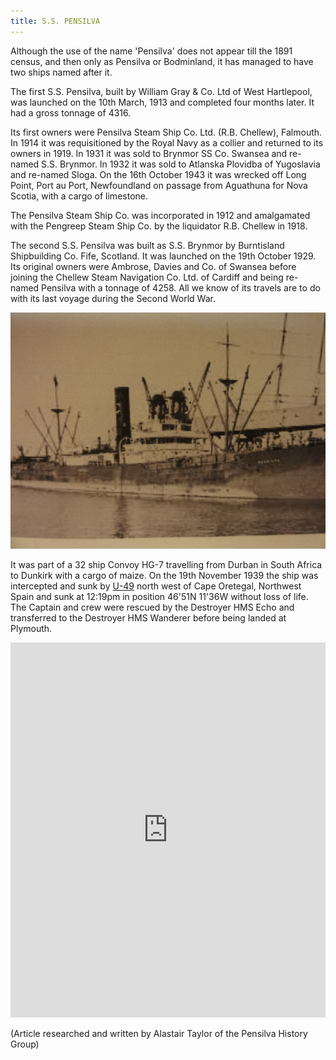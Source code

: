 ```yaml
---
title: S.S. PENSILVA
---
```


Although the use of the name 'Pensilva' does not appear till the 1891 census, and then only as Pensilva or Bodminland, it has managed to have two ships named after it.

The first S.S. Pensilva, built by William Gray & Co. Ltd of West Hartlepool, was launched on the 10th March, 1913 and completed four months later. It had a gross tonnage of 4316.

Its first owners were Pensilva Steam Ship Co. Ltd. (R.B. Chellew), Falmouth. In 1914 it was requisitioned by the Royal Navy as a collier and returned to its owners in 1919. In 1931 it was sold to Brynmor SS Co. Swansea and re-named S.S. Brynmor. In 1932 it was sold to Atlanska Plovidba of Yugoslavia and re-named Sloga. On the 16th October 1943 it was wrecked off Long Point, Port au Port, Newfoundland on passage from Aguathuna for Nova Scotia, with a cargo of limestone.

The Pensilva Steam Ship Co. was incorporated in 1912 and amalgamated with the Pengreep Steam Ship Co. by the liquidator R.B. Chellew in 1918.

The second S.S. Pensilva was built as S.S. Brynmor by Burntisland Shipbuilding Co. Fife, Scotland. It was launched on the 19th October 1929. Its original owners were Ambrose, Davies and Co. of Swansea before joining the Chellew Steam Navigation Co. Ltd. of Cardiff and being re-named Pensilva with a tonnage of 4258. All we know of its travels are to do with its last voyage during the Second World War.

![S.S. PENSILVA](./s-s-pensilva/SS_Pensilva_006.jpg)

It was part of a 32 ship Convoy HG-7 travelling from Durban in South Africa to Dunkirk with a cargo of maize. On the 19th November 1939 the ship was intercepted and sunk by [U-49](<http://en.wikipedia.org/wiki/German_submarine_U-49_(1939)>) north west of Cape Oretegal, Northwest Spain and sunk at 12:19pm in position 46'51N 11'36W without loss of life. The Captain and crew were rescued by the Destroyer HMS Echo and transferred to the Destroyer HMS Wanderer before being landed at Plymouth.

<iframe src="https://www.google.com/maps/embed?pb=!1m14!1m8!1m3!1d11001745.722439427!2d-10.177270612499996!3d47.684942821839236!3m2!1i1024!2i768!4f13.1!3m3!1m2!1s0x0%3A0x0!2zNDbCsDUxJzAwLjAiTiAxMcKwMzYnMDAuMCJX!5e0!3m2!1sen!2suk!4v1414938302761" width="100%" height="600" frameborder="0" style="border:0" class="show-for-large-up"></iframe>

(Article researched and written by Alastair Taylor of the Pensilva History Group)

